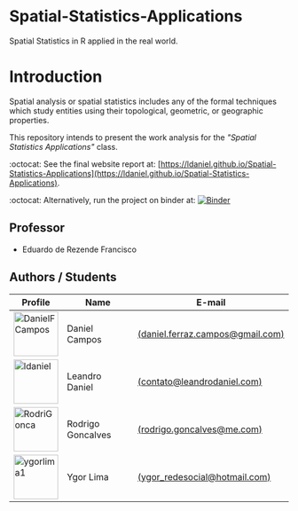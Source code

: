 # Spatial-Statistics-Applications
Spatial Statistics in R applied in the real world.

# Introduction

Spatial analysis or spatial statistics includes any of the formal techniques which study entities using their topological, geometric, or geographic properties.

This repository intends to present the work analysis for the *"Spatial Statistics Applications"* class.

:octocat: See the final website report at: [https://ldaniel.github.io/Spatial-Statistics-Applications](https://ldaniel.github.io/Spatial-Statistics-Applications).

:octocat: Alternatively, run the project on binder at: [![Binder](https://mybinder.org/badge_logo.svg)](https://mybinder.org/v2/gh/ldaniel/Spatial-Statistics-Applications/master?urlpath=rstudio)

## Professor
- Eduardo de Rezende Francisco

## Authors / Students
|Profile|Name|E-mail|
|---|---|---|
|<a href="https://github.com/DanielFCampos"><img src="https://avatars2.githubusercontent.com/u/31582602?s=460&v=4" title="DanielFCampos" width="80" height="80"></a>|Daniel Campos|[(daniel.ferraz.campos@gmail.com)](daniel.ferraz.campos@gmail.com)|
|<a href="https://github.com/ldaniel"><img src="https://avatars2.githubusercontent.com/u/205534?s=460&v=4" title="ldaniel" width="80" height="80"></a>|Leandro Daniel|[(contato@leandrodaniel.com)](contato@leandrodaniel.com)|
|<a href="https://github.com/RodriGonca"><img src="https://avatars2.githubusercontent.com/u/50252438?s=460&v=4" title="RodriGonca" width="80" height="80"></a>|Rodrigo Goncalves|[(rodrigo.goncalves@me.com)](rodrigo.goncalves@me.com)|
|<a href="https://github.com/ygorlima1"><img src="https://avatars2.githubusercontent.com/u/52429828?s=460&v=4" title="ygorlima1" width="80" height="80"></a>|Ygor Lima|[(ygor_redesocial@hotmail.com)](ygor_redesocial@hotmail.com)|

